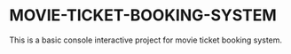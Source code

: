 # MOVIE-TICKET-BOOKING-SYSTEM
This is a basic console interactive project for movie ticket booking system.
